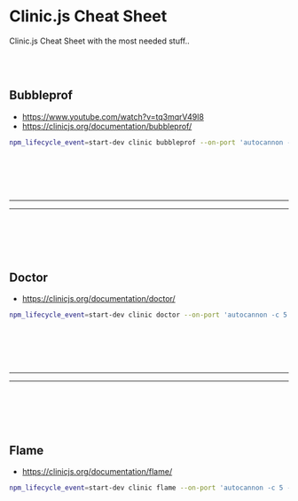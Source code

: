 # Clinic.js Cheat Sheet
Clinic.js Cheat Sheet with the most needed stuff..



<br><br>





## Bubbleprof
- https://www.youtube.com/watch?v=tq3mqrV49l8
- https://clinicjs.org/documentation/bubbleprof/

```bash
npm_lifecycle_event=start-dev clinic bubbleprof --on-port 'autocannon -c 5 -a 500 localhost:1337' -- node server.js
```










<br><br>
<br><br>
_______________________________________________________
_______________________________________________________

<br><br>
<br><br>




## Doctor
- https://clinicjs.org/documentation/doctor/

```bash
npm_lifecycle_event=start-dev clinic doctor --on-port 'autocannon -c 5 -a 500 localhost:1337' -- node server.js
```



















<br><br>
<br><br>
_______________________________________________________
_______________________________________________________

<br><br>
<br><br>




## Flame
- https://clinicjs.org/documentation/flame/

```bash
npm_lifecycle_event=start-dev clinic flame --on-port 'autocannon -c 5 -a 500 localhost:1337' -- node server.js
```

